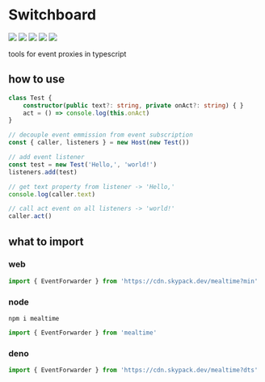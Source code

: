 # Switchboard
[![](https://badgen.net/packagephobia/install/mealtime?icon=npm&label&color=black&scale=1.3)](https://www.npmjs.com/package/mealtime) [![](https://badgen.net/npm/types/tslib?icon=typescript&label&color=black&scale=1.3)](https://github.com/domrally/mealtime/blob/main/code/context.d.ts) [![](https://badgen.net/badge/license/Fair?color=grey&scale=1.3)](https://github.com/domrally/mealtime/blob/main/LICENSE) [![](https://badgen.net/github/tag/domrally/mealtime?icon=git&label&color=grey&scale=1.3)](https://github.com/domrally/mealtime/releases) [![](https://badgen.net/github/status/domrally/mealtime?icon=github&label&color=black&scale=1.3)](https://github.com/domrally/mealtime/actions)

tools for event proxies in typescript

## how to use

```ts
class Test {
    constructor(public text?: string, private onAct?: string) { }
    act = () => console.log(this.onAct)
}

// decouple event emmission from event subscription
const { caller, listeners } = new Host(new Test())

// add event listener
const test = new Test('Hello,', 'world!')
listeners.add(test)

// get text property from listener -> 'Hello,'
console.log(caller.text)

// call act event on all listeners -> 'world!'
caller.act()

```

## what to import

### web
```js
import { EventForwarder } from 'https://cdn.skypack.dev/mealtime?min'
```

### node
```
npm i mealtime
```
```js
import { EventForwarder } from 'mealtime'
```

### deno
```ts
import { EventForwarder } from 'https://cdn.skypack.dev/mealtime?dts'
```
